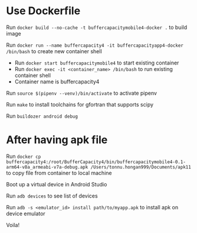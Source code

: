 # Use Dockerfile

Run `docker build --no-cache -t buffercapacitymobile4-docker .` to build image

Run `docker run --name buffercapacity4 -it buffercapacityapp4-docker /bin/bash` to create new container shell

- Run `docker start buffercapacitymobile4` to start existing container
- Run `docker exec -it <container_name> /bin/bash` to run existing container shell
- Container name is buffercapacity4

Run `source $(pipenv --venv)/bin/activate` to activate pipenv

Run `make` to install toolchains for gfortran that supports scipy

Run `buildozer android debug`

# After having apk file

Run `docker cp buffercapacity4:/root/BufferCapacity4/bin/buffercapacitymobile4-0.1-arm64-v8a_armeabi-v7a-debug.apk /Users/tonnu.hongan999/Documents/apk11` to copy file from container to local machine

Boot up a virtual device in Android Studio

Run `adb devices` to see list of devices

Run `adb -s <emulator_id> install path/to/myapp.apk` to install apk on device emulator

Voila!
